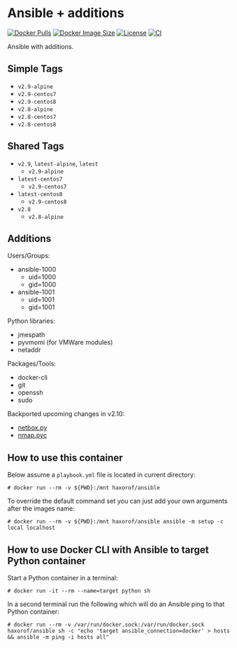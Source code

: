 # Ansible + additions

[![Docker Pulls](https://img.shields.io/docker/pulls/haxorof/ansible.svg?style=popout-square)](https://hub.docker.com/r/haxorof/ansible/)
[![Docker Image Size](https://img.shields.io/microbadger/image-size/haxorof/ansible/latest.svg?style=popout-square)](https://hub.docker.com/r/haxorof/ansible/)
[![License](https://img.shields.io/github/license/haxorof/docker-ansible.svg?style=popout-square)](https://hub.docker.com/r/haxorof/ansible/)
[![CI](https://github.com/haxorof/docker-ansible/workflows/CI/badge.svg)](https://github.com/haxorof/docker-ansible/actions?query=workflow%3ACI)

Ansible with additions.

## Simple Tags

- `v2.9-alpine`
- `v2.9-centos7`
- `v2.9-centos8`
- `v2.8-alpine`
- `v2.8-centos7`
- `v2.8-centos8`

## Shared Tags

- `v2.9`, `latest-alpine`, `latest`
  - `v2.9-alpine`
- `latest-centos7`
  - `v2.9-centos7`
- `latest-centos8`
  - `v2.9-centos8`
- `v2.8`
  - `v2.8-alpine`

## Additions

Users/Groups:

- ansible-1000
  - uid=1000
  - gid=1000
- ansible-1001
  - uid=1001
  - gid=1001

Python libraries:

- jmespath
- pyvmomi (for VMWare modules)
- netaddr

Packages/Tools:

- docker-cli
- git
- openssh
- sudo

Backported upcoming changes in v2.10:

- [netbox.py](https://raw.githubusercontent.com/ansible/ansible/faf8fc62cb74f442c2446ac6f5798cecd107feff/lib/ansible/plugins/inventory/netbox.py)
- [nmap.pyc](https://raw.githubusercontent.com/ansible/ansible/68b981ae21f85e96d951aefac6acd1b0d169cefe/lib/ansible/plugins/inventory/nmap.py)

## How to use this container

Below assume a `playbook.yml` file is located in current directory:

```console
# docker run --rm -v ${PWD}:/mnt haxorof/ansible
```

To override the default command set you can just add your own arguments after the images name:

```console
# docker run --rm -v ${PWD}:/mnt haxorof/ansible ansible -m setup -c local localhost
```

## How to use Docker CLI with Ansible to target Python container

Start a Python container in a terminal:

```console
# docker run -it --rm --name=target python sh
```

In a second terminal run the following which will do an Ansible ping to that Python container:

```console
# docker run --rm -v /var/run/docker.sock:/var/run/docker.sock haxorof/ansible sh -c "echo 'target ansible_connection=docker' > hosts && ansible -m ping -i hosts all"
```

